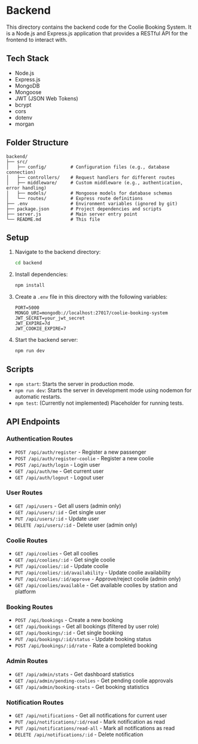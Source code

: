 # Backend

This directory contains the backend code for the Coolie Booking System. It is a Node.js and Express.js application that provides a RESTful API for the frontend to interact with.

## Tech Stack

- Node.js
- Express.js
- MongoDB
- Mongoose
- JWT (JSON Web Tokens)
- bcrypt
- cors
- dotenv
- morgan

## Folder Structure

```
backend/
├── src/
│   ├── config/         # Configuration files (e.g., database connection)
│   ├── controllers/    # Request handlers for different routes
│   ├── middleware/     # Custom middleware (e.g., authentication, error handling)
│   ├── models/         # Mongoose models for database schemas
│   └── routes/         # Express route definitions
├── .env                # Environment variables (ignored by git)
├── package.json        # Project dependencies and scripts
├── server.js           # Main server entry point
└── README.md           # This file
```

## Setup

1.  Navigate to the backend directory:
    ```bash
    cd backend
    ```
2.  Install dependencies:
    ```bash
    npm install
    ```
3.  Create a `.env` file in this directory with the following variables:
    ```env
    PORT=5000
    MONGO_URI=mongodb://localhost:27017/coolie-booking-system
    JWT_SECRET=your_jwt_secret
    JWT_EXPIRE=7d
    JWT_COOKIE_EXPIRE=7
    ```
4.  Start the backend server:
    ```bash
    npm run dev
    ```

## Scripts

- `npm start`: Starts the server in production mode.
- `npm run dev`: Starts the server in development mode using nodemon for automatic restarts.
- `npm test`: (Currently not implemented) Placeholder for running tests.

## API Endpoints

### Authentication Routes
- `POST /api/auth/register` - Register a new passenger
- `POST /api/auth/register-coolie` - Register a new coolie
- `POST /api/auth/login` - Login user
- `GET /api/auth/me` - Get current user
- `GET /api/auth/logout` - Logout user

### User Routes
- `GET /api/users` - Get all users (admin only)
- `GET /api/users/:id` - Get single user
- `PUT /api/users/:id` - Update user
- `DELETE /api/users/:id` - Delete user (admin only)

### Coolie Routes
- `GET /api/coolies` - Get all coolies
- `GET /api/coolies/:id` - Get single coolie
- `PUT /api/coolies/:id` - Update coolie
- `PUT /api/coolies/:id/availability` - Update coolie availability
- `PUT /api/coolies/:id/approve` - Approve/reject coolie (admin only)
- `GET /api/coolies/available` - Get available coolies by station and platform

### Booking Routes
- `POST /api/bookings` - Create a new booking
- `GET /api/bookings` - Get all bookings (filtered by user role)
- `GET /api/bookings/:id` - Get single booking
- `PUT /api/bookings/:id/status` - Update booking status
- `POST /api/bookings/:id/rate` - Rate a completed booking

### Admin Routes
- `GET /api/admin/stats` - Get dashboard statistics
- `GET /api/admin/pending-coolies` - Get pending coolie approvals
- `GET /api/admin/booking-stats` - Get booking statistics

### Notification Routes
- `GET /api/notifications` - Get all notifications for current user
- `PUT /api/notifications/:id/read` - Mark notification as read
- `PUT /api/notifications/read-all` - Mark all notifications as read
- `DELETE /api/notifications/:id` - Delete notification
